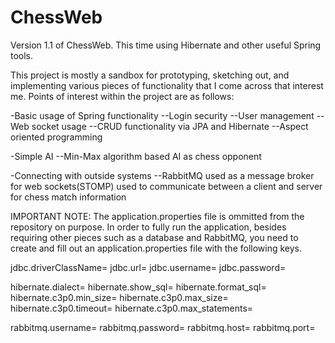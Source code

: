 # ChessWeb
Version 1.1 of ChessWeb. This time using Hibernate and other useful Spring tools.

This project is mostly a sandbox for prototyping, sketching out, and implementing various pieces of functionality that I come across that interest me. Points of interest within the project are as follows:

-Basic usage of Spring functionality
--Login security
--User management
--Web socket usage
--CRUD functionality via JPA and Hibernate
--Aspect oriented programming

-Simple AI
--Min-Max algorithm based AI as chess opponent

-Connecting with outside systems
--RabbitMQ used as a message broker for web sockets(STOMP) used to communicate between a client and server for chess match information

IMPORTANT NOTE:
The application.properties file is ommitted from the repository on purpose. In order to fully run the application, besides requiring other pieces such as a database and RabbitMQ, you need to create and fill out an application.properties file with the following keys.

jdbc.driverClassName=
jdbc.url=
jdbc.username=
jdbc.password=

hibernate.dialect=
hibernate.show_sql=
hibernate.format_sql=
hibernate.c3p0.min_size=
hibernate.c3p0.max_size=
hibernate.c3p0.timeout=
hibernate.c3p0.max_statements=

rabbitmq.username=
rabbitmq.password=
rabbitmq.host=
rabbitmq.port=
